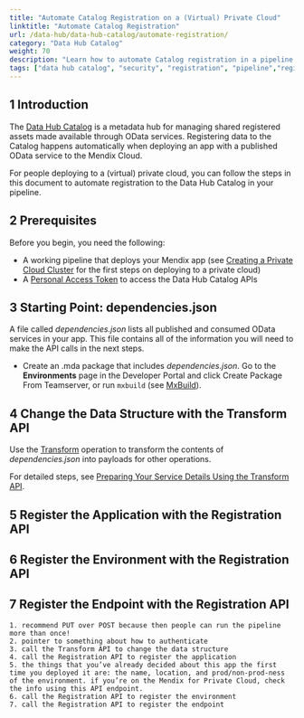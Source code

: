 ```yaml
---
title: "Automate Catalog Registration on a (Virtual) Private Cloud"
linktitle: "Automate Catalog Registration"
url: /data-hub/data-hub-catalog/automate-registration/
category: "Data Hub Catalog"
weight: 70
description: "Learn how to automate Catalog registration in a pipeline deploying to a (virtual) private Cloud."
tags: ["data hub catalog", "security", "registration", "pipeline","register services"]
---
```


## 1 Introduction

The [Data Hub Catalog](/data-hub/data-hub-catalog/) is a metadata hub for managing shared registered assets made available through OData services. Registering data to the Catalog happens automatically when deploying an app with a published OData service to the Mendix Cloud. 

For people deploying to a (virtual) private cloud, you can follow the steps in this document to automate registration to the Data Hub Catalog in your pipeline.

## 2 Prerequisites

Before you begin, you need the following:

* A working pipeline that deploys your Mendix app (see [Creating a Private Cloud Cluster](/developerportal/deploy/private-cloud-cluster/) for the first steps on deploying to a private cloud)
* A [Personal Access Token](/developerportal/community-tools/warden/) to access the Data Hub Catalog APIs

## 3 Starting Point: dependencies.json

A file called *dependencies.json* lists all published and consumed OData services in your app. This file contains all of the information you will need to make the API calls in the next steps.

* Create an .mda package that includes *dependencies.json*. 
Go to the **Environments** page in the Developer Portal and click Create Package From Teamserver, or run `mxbuild` (see [MxBuild](/refguide/mxbuild/)).


## 4 Change the Data Structure with the Transform API

Use the [Transform](/data-hub/data-hub-catalog/register-data/#transform-api) operation to transform the contents of *dependencies.json* into payloads for other operations.

For detailed steps, see [Preparing Your Service Details Using the Transform API](/data-hub/data-hub-catalog/register-data/#transform-api).

## 5 Register the Application with the Registration API



## 6 Register the Environment with the Registration API

## 7 Register the Endpoint with the Registration API


    1. recommend PUT over POST because then people can run the pipeline more than once!
    2. pointer to something about how to authenticate
    3. call the Transform API to change the data structure
    4. call the Registration API to register the application
    5. the things that you’ve already decided about this app the first time you deployed it are: the name, location, and prod/non-prod-ness of the environment. if you’re on the Mendix for Private Cloud, check the info using this API endpoint.
    6. call the Registration API to register the environment
    7. call the Registration API to register the endpoint